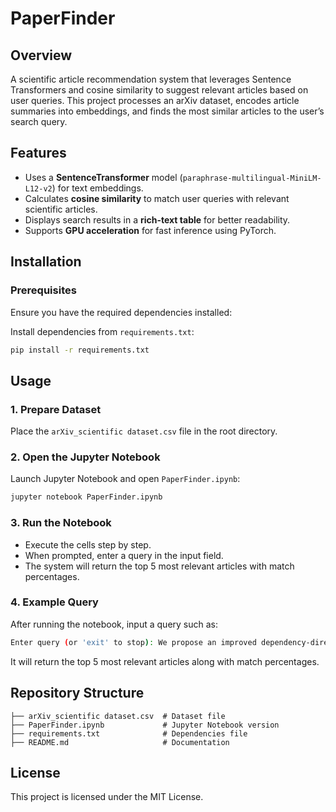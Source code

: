 # PaperFinder

## Overview
A scientific article recommendation system that leverages Sentence Transformers and cosine similarity to suggest relevant articles based on user queries. This project processes an arXiv dataset, encodes article summaries into embeddings, and finds the most similar articles to the user’s search query.

## Features
- Uses a **SentenceTransformer** model (`paraphrase-multilingual-MiniLM-L12-v2`) for text embeddings.
- Calculates **cosine similarity** to match user queries with relevant scientific articles.
- Displays search results in a **rich-text table** for better readability.
- Supports **GPU acceleration** for fast inference using PyTorch.

## Installation

### Prerequisites
Ensure you have the required dependencies installed:

Install dependencies from `requirements.txt`:
```bash
pip install -r requirements.txt
```

## Usage

### 1. Prepare Dataset
Place the `arXiv_scientific dataset.csv` file in the root directory.

### 2. Open the Jupyter Notebook
Launch Jupyter Notebook and open `PaperFinder.ipynb`:
```bash
jupyter notebook PaperFinder.ipynb
```

### 3. Run the Notebook
- Execute the cells step by step.
- When prompted, enter a query in the input field.
- The system will return the top 5 most relevant articles with match percentages.

### 4. Example Query
After running the notebook, input a query such as:
```bash
Enter query (or 'exit' to stop): We propose an improved dependency-directed backtracking method that reduces search progress loss by moving backtracking points deeper into space while preserving polynomial memory and completeness guarantees.
```
It will return the top 5 most relevant articles along with match percentages.

## Repository Structure
```
├── arXiv_scientific dataset.csv  # Dataset file
├── PaperFinder.ipynb             # Jupyter Notebook version
├── requirements.txt              # Dependencies file
├── README.md                     # Documentation
```

## License
This project is licensed under the MIT License.
